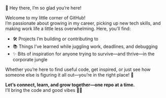 👋 Hey there, I’m so glad you’re here!

Welcome to my little corner of GitHub!  
I’m passionate about growing in my career, picking up new tech skills, and making work life a little less overwhelming. Here, you’ll find:

- 🛠️ Projects I’m building or contributing to  
- 📚 Things I’ve learned while juggling work, deadlines, and debugging  
- ✨ Bits of inspiration for anyone trying to survive—and thrive—in the corporate jungle  

Whether you’re here to find useful code, get inspired, or just see how someone else is figuring it all out—you’re in the right place! 👀  

**Let’s connect, learn, and grow together—one repo at a time.**  
I’ll bring the code and good vibes 👨‍💻
